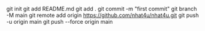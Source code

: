 git init
git add README.md
git add .
git commit -m "first commit"
git branch -M main
git remote add origin https://github.com/nhat4u/nhat4u.git
git push -u origin main
git push --force origin main